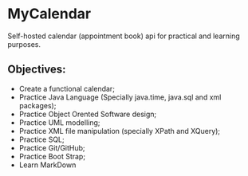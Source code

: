 # MyCalendar
Self-hosted calendar (appointment book) api for practical and learning purposes.

## Objectives:

* Create a functional calendar;
* Practice Java Language (Specially java.time, java.sql and xml packages);
* Practice Object Orented Software design;
* Practice UML modelling;
* Practice XML file manipulation (specially XPath and XQuery);
* Practice SQL;
* Practice Git/GitHub;
* Practice Boot Strap;
* Learn MarkDown
